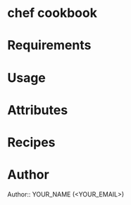 # chef cookbook

# Requirements

# Usage

# Attributes

# Recipes

# Author

Author:: YOUR_NAME (<YOUR_EMAIL>)
